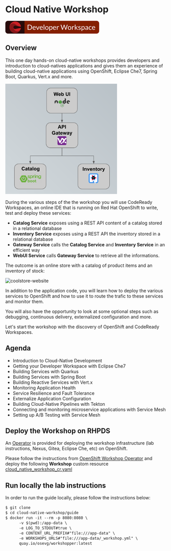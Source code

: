 # Cloud Native Workshop

[![Contribute](factory-contribute.svg)](https://codeready-che.apps.cluster-techtalk-9f28.techtalk-9f28.example.opentlc.com/factory?url=https://github.com//Red-Wine-Software/cloud-native-workshop/tree/ocp4.5-demo)

## Overview

This one day hands-on cloud-native workshops provides developers and introduction to cloud-natives applications
and gives them an experience of building cloud-native applications using OpenShift, Eclipse Che7, Spring Boot,
Quarkus, Vert.x and more.

<img src="coolstore.png" width="350">

During the various steps of the the workshop you will use CodeReady Workspaces, an online IDE that is running on Red Hat OpenShift to write, test and deploy these services:

* **Catalog Service** exposes using a REST API content of a catalog stored in a relational database
* **Inventory Service** exposes using a REST API the inventory stored in a relational database
* **Gateway Service** calls the **Catalog Service** and **Inventory Service** in an efficient way
* **WebUI Service** calls **Gateway Service** to retrieve all the informations.

The outcome is an online store with a catalog of product items and an inventory of stock:

![coolstore-website](./bookbag/workshop/content/images/coolstore-web.png)

In addition to the application code, you will learn how to deploy the various services to OpenShift and how to use it to route the trafic to these services and monitor them.

You will also have the opportunity to look at some optional steps such as debugging, continuous delivery, externalized configuration and more.

Let's start the workshop with the discovery of OpenShift and CodeReady Workspaces.

## Agenda

* Introduction to Cloud-Native Development
* Getting your Developer Workspace with Eclipse Che7
* Building Services with Quarkus
* Building Services with Spring Boot
* Building Reactive Services with Vert.x
* Monitoring Application Health
* Service Resilience and Fault Tolerance
* Externalize Application Configuration
* Building Cloud-Native Pipelines with Tekton
* Connecting and monitoring microservice applications with Service Mesh
* Setting up A/B Testing with Service Mesh

## Deploy the Workshop on RHPDS

An [Operator](https://docs.openshift.com/container-platform/4.2/operators/olm-what-operators-are.html)
is provided for deploying the workshop infrastructure (lab instructions, Nexus, Gitea, Eclipse Che, etc)
on OpenShift.

Please follow the instructions from [OpenShift Workshop Operator](https://github.com/mcouliba/openshift-workshop-operator)
and deploy the following **Workshop** custom resource [cloud_native_workshop_cr.yaml](https://github.com/mcouliba/openshift-workshop-operator/blob/master/deploy/crds/cloud_native_workshop_cr.yaml)

## Run locally the lab instructions

In order to run the guide locally, please follow the instructions below:

```
$ git clone
$ cd cloud-native-workshop/guide
$ docker run -it --rm -p 8080:8080 \
      -v $(pwd):/app-data \
      -e LOG_TO_STDOUT#true \
      -e CONTENT_URL_PREFIX#"file:///app-data" \
      -e WORKSHOPS_URLS#"file:///app-data/_workshop.yml" \
      quay.io/osevg/workshopper:latest
```
